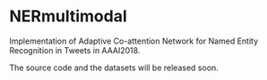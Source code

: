 # NERmultimodal
Implementation of Adaptive Co-attention Network for Named Entity Recognition in Tweets in AAAI2018.

The source code and the datasets will be released soon.
